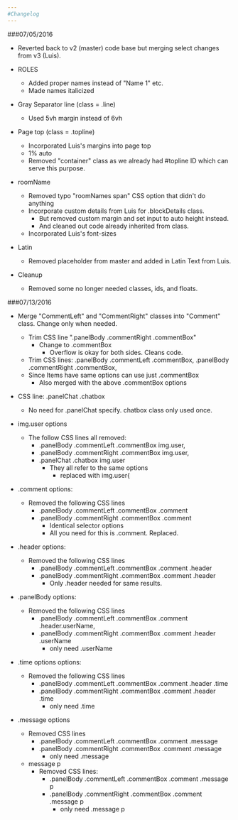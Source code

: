 ```yaml
---
#Changelog
---
```


###07/05/2016

- Reverted back to v2 (master) code base but merging select changes from v3 (Luis).

- ROLES
	- Added proper names instead of "Name 1" etc.
	- Made names italicized

- Gray Separator line (class = .line)
	- Used 5vh margin instead of 6vh

- Page top (class = .topline)
	- Incorporated Luis's margins into page top
	- 1% auto
	- Removed "container" class as we already had #topline ID which can serve this purpose.

- roomName
	- Removed typo "roomNames span" CSS option that didn't do anything
	- Incorporate custom details from Luis for .blockDetails class.
		- But removed custom margin and set input to auto height instead.
		- And cleaned out code already inherited from class.
	- Incorporated Luis's font-sizes

- Latin
	- Removed placeholder from master and added in Latin Text from Luis.

- Cleanup
	- Removed some no longer needed classes, ids, and floats.


###07/13/2016

- Merge "CommentLeft" and "CommentRight" classes into "Comment" class.  Change only when needed.
	- Trim CSS line ".panelBody .commentRight .commentBox"
		- Change to .commentBox
			- Overflow is okay for both sides.  Cleans code.
	- Trim CSS lines:
		.panelBody .commentLeft .commentBox,
		.panelBody .commentRight .commentBox,
	- Since Items have same options can use just .commentBox
		- Also merged with the above .commentBox options

- CSS line: .panelChat .chatbox
	- No need for .panelChat specify.  chatbox class only used once.

- img.user options
	- The follow CSS lines all removed:
		- .panelBody .commentLeft .commentBox img.user,
		- .panelBody .commentRight .commentBox img.user,
		- .panelChat .chatbox img.user
			- They all refer to the same options
				- replaced with img.user{

- .comment options:
	- Removed the following CSS lines
		- .panelBody .commentLeft .commentBox .comment
		- .panelBody .commentRight .commentBox .comment
			- Identical selector options
			- All you need for this is .comment.  Replaced.

- .header options:
	- Removed the following CSS lines
		- .panelBody .commentLeft .commentBox .comment .header
		-  .panelBody .commentRight .commentBox .comment .header
			- Only .header needed for same results.

- .panelBody options:
	- Removed the following CSS lines
		- .panelBody .commentLeft .commentBox .comment .header.userName,
		- .panelBody .commentRight .commentBox .comment .header .userName
			- only need .userName

- .time options options:
	- Removed the following CSS lines
		- .panelBody .commentLeft .commentBox .comment .header .time
		- .panelBody .commentRight .commentBox .comment .header .time
			- only need .time

- .message options
	- Removed CSS lines
		- .panelBody .commentLeft .commentBox .comment .message
		- .panelBody .commentRight .commentBox .comment .message
			- only need .message
	- message p
		- Removed CSS lines:
			- .panelBody .commentLeft .commentBox .comment .message p
			- .panelBody .commentRight .commentBox .comment .message p
				- only need .message p 